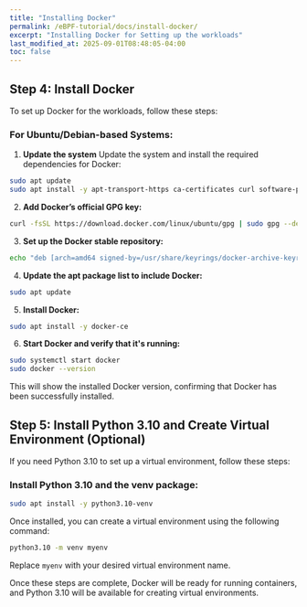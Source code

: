 ```yaml
---
title: "Installing Docker"
permalink: /eBPF-tutorial/docs/install-docker/
excerpt: "Installing Docker for Setting up the workloads"
last_modified_at: 2025-09-01T08:48:05-04:00
toc: false
---
```


## Step 4: Install Docker

To set up Docker for the workloads, follow these steps:

### For Ubuntu/Debian-based Systems:
1. **Update the system**
Update the system and install the required dependencies for Docker:

```bash
sudo apt update
sudo apt install -y apt-transport-https ca-certificates curl software-properties-common
```

2. **Add Docker’s official GPG key:**

```bash
curl -fsSL https://download.docker.com/linux/ubuntu/gpg | sudo gpg --dearmor -o /usr/share/keyrings/docker-archive-keyring.gpg
```

3. **Set up the Docker stable repository:**

```bash
echo "deb [arch=amd64 signed-by=/usr/share/keyrings/docker-archive-keyring.gpg] https://download.docker.com/linux/ubuntu $(lsb_release -cs) stable" | sudo tee /etc/apt/sources.list.d/docker.list > /dev/null
```

4. **Update the apt package list to include Docker:**

```bash
sudo apt update
```

5. **Install Docker:**

```bash
sudo apt install -y docker-ce
```

6. **Start Docker and verify that it's running:**

```bash
sudo systemctl start docker
sudo docker --version
```

This will show the installed Docker version, confirming that Docker has been successfully installed.

## Step 5: Install Python 3.10 and Create Virtual Environment (Optional)

If you need Python 3.10 to set up a virtual environment, follow these steps:

### Install Python 3.10 and the venv package:

```bash
sudo apt install -y python3.10-venv
```

Once installed, you can create a virtual environment using the following command:

```bash
python3.10 -m venv myenv
```

Replace `myenv` with your desired virtual environment name.

Once these steps are complete, Docker will be ready for running containers, and Python 3.10 will be available for creating virtual environments.